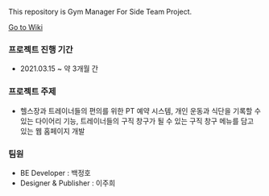 This repository is Gym Manager For Side Team Project.

[Go to Wiki](https://github.com/BAEKJungHo/GymManager/wiki)

### 프로젝트 진행 기간

- 2021.03.15 ~ 약 3개월 간

### 프로젝트 주제

- 헬스장과 트레이너들의 편의를 위한 PT 예약 시스템, 개인 운동과 식단을 기록할 수 있는 다이어리 기능, 트레이너들의 구직 창구가 될 수 있는 구직 창구 메뉴를 담고 있는 웹 홈페이지 개발

### 팀원

- BE Developer : 백정호
- Designer & Publisher : 이주희
